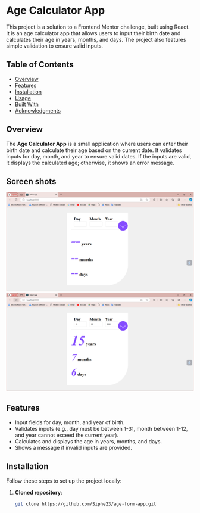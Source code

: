 # Age Calculator App

This project is a solution to a Frontend Mentor challenge, built using React. It is an age calculator app that allows users to input their birth date and calculates their age in years, months, and days. The project also features simple validation to ensure valid inputs.

## Table of Contents

- [Overview](#overview)
- [Features](#features)
- [Installation](#installation)
- [Usage](#usage)
- [Built With](#built-with)
- [Acknowledgments](#acknowledgments)

## Overview

The **Age Calculator App** is a small application where users can enter their birth date and calculate their age based on the current date. It validates inputs for day, month, and year to ensure valid dates. If the inputs are valid, it displays the calculated age; otherwise, it shows an error message.

## Screen shots
![Preview](./src/images/age.png)
![Preview](./src/images/Age2.png)

## Features

- Input fields for day, month, and year of birth.
- Validates inputs (e.g., day must be between 1-31, month between 1-12, and year cannot exceed the current year).
- Calculates and displays the age in years, months, and days.
- Shows a message if invalid inputs are provided.

## Installation

Follow these steps to set up the project locally:

1. **Cloned repository**:
   ```bash
   git clone https://github.com/Siphe23/age-form-app.git
